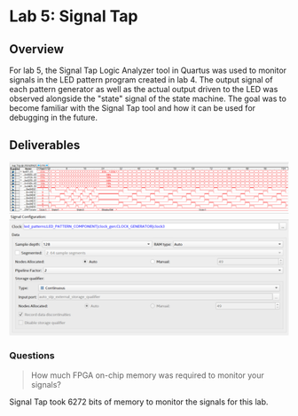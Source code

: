 # Lab 5: Signal Tap

## Overview 
For lab 5, the Signal Tap Logic Analyzer tool in Quartus was used to monitor signals in the LED pattern program created in lab 4. The output signal of each pattern generator as well as the actual output driven to the LED was observed alongside the "state" signal of the state machine. The goal was to become familiar with the Signal Tap tool and how it can be used for debugging in the future.

## Deliverables

![Signal Tap Waveform](assets/Lab5_Waveform.png)
![Signal Tap Setup](assets/Lab5_Setup.png)

### Questions

>How much FPGA on-chip memory was required to monitor your signals?

Signal Tap took 6272 bits of memory to monitor the signals for this lab.